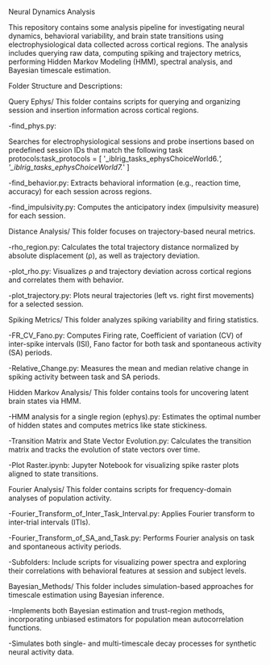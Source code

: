 Neural Dynamics Analysis

This repository contains some analysis pipeline for investigating neural dynamics, behavioral variability, and brain state transitions using 
electrophysiological data collected across cortical regions. The analysis includes querying raw data, computing spiking and trajectory metrics, 
performing Hidden Markov Modeling (HMM), spectral analysis, and Bayesian timescale estimation.

Folder Structure and Descriptions:

Query Ephys/
This folder contains scripts for querying and organizing session and insertion information across cortical regions.

-find_phys.py: 

Searches for electrophysiological sessions and probe insertions based on predefined session IDs that match the following task protocols:task_protocols = [
    '_iblrig_tasks_ephysChoiceWorld6.*', 
    '_iblrig_tasks_ephysChoiceWorld7.*'
]

-find_behavior.py: Extracts behavioral information (e.g., reaction time, accuracy) for each session across regions.

-find_impulsivity.py: Computes the anticipatory index (impulsivity measure) for each session.



Distance Analysis/
This folder focuses on trajectory-based neural metrics.

-rho_region.py: Calculates the total trajectory distance normalized by absolute displacement (ρ), as well as trajectory deviation.

-plot_rho.py: Visualizes ρ and trajectory deviation across cortical regions and correlates them with behavior.

-plot_trajectory.py: Plots neural trajectories (left vs. right first movements) for a selected session.



Spiking Metrics/
This folder analyzes spiking variability and firing statistics.

-FR_CV_Fano.py: Computes Firing rate, Coefficient of variation (CV) of inter-spike intervals (ISI), Fano factor
for both task and spontaneous activity (SA) periods.

-Relative_Change.py: Measures the mean and median relative change in spiking activity between task and SA periods.




Hidden Markov Analysis/
This folder contains tools for uncovering latent brain states via HMM.

-HMM analysis for a single region (ephys).py: Estimates the optimal number of hidden states and computes metrics like state stickiness.

-Transition Matrix and State Vector Evolution.py: Calculates the transition matrix and tracks the evolution of state vectors over time.

-Plot Raster.ipynb: Jupyter Notebook for visualizing spike raster plots aligned to state transitions.



Fourier Analysis/
This folder contains scripts for frequency-domain analyses of population activity.

-Fourier_Transform_of_Inter_Task_Interval.py: Applies Fourier transform to inter-trial intervals (ITIs).

-Fourier_Transform_of_SA_and_Task.py: Performs Fourier analysis on task and spontaneous activity periods.

-Subfolders: Include scripts for visualizing power spectra and exploring their correlations with behavioral features at session and subject levels.




Bayesian_Methods/
This folder includes simulation-based approaches for timescale estimation using Bayesian inference.

-Implements both Bayesian estimation and trust-region methods, incorporating unbiased estimators for population mean autocorrelation functions.

-Simulates both single- and multi-timescale decay processes for synthetic neural activity data.








